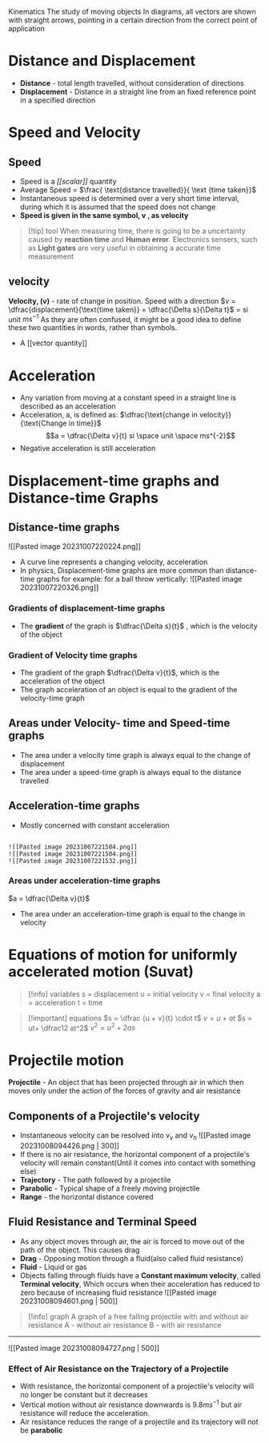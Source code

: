 Kinematics The study of moving objects
In diagrams, all vectors are shown with straight arrows, pointing in a certain direction from the correct point of application
# Distance and Displacement 
- **Distance** - total length travelled, without consideration of directions
- **Displacement** - Distance in a straight line from an fixed reference point in a specified direction

# Speed and Velocity 

## Speed
- Speed is a *[[scalar]]* quantity
- Average Speed = $\frac{ \text{distance travelled}}{ \text {time taken}}$ 
- Instantaneous speed is determined over a very short time interval, during which it is assumed that the speed does not change
- **Speed is given in the same symbol, v , as velocity**

>[!tip] tool
>When measuring time, there is going to be a uncertainty caused by **reaction time** and **Human error**. Electronics sensers, such as **Light gates** are very useful in obtaining a accurate time measurement

## velocity
**Velocity, (v)** - rate of change in position. Speed with a direction
$v = \dfrac{displacement}{\text{time taken}} = \dfrac{\Delta s}{\Delta t}$ = si unit $ms^{-1}$
As they are often confused, it might be a good idea to define these two quantities in words, rather than symbols.
- A [[vector quantity]]

# Acceleration
- Any variation from moving at a constant speed in a straight line is described as an acceleration
- Acceleration, a, is defined as: $\dfrac{\text{change in velocity}}{\text{Change in time}}$ $$a = \dfrac{\Delta v}{t} si \space unit \space ms^{-2}$$
- Negative acceleration is still acceleration

# Displacement-time graphs and Distance-time Graphs

## Distance-time graphs
![[Pasted image 20231007220224.png]]
- A curve line represents a changing velocity, acceleration
- In physics, Displacement-time graphs are more common than distance-time graphs for example: for a ball throw vertically:
![[Pasted image 20231007220326.png]]

### Gradients of displacement-time graphs
- The **gradient** of the graph is $\dfrac{\Delta s}{t}$ , which is the velocity of the object
### Gradient of Velocity time graphs
- The gradient of the graph $\dfrac{\Delta v}{t}$, which is the acceleration of the object
- The graph acceleration of an object is equal to the gradient of the velocity-time graph
## Areas under Velocity- time and Speed-time graphs
- The area under a velocity time graph is always equal to the change of displacement 
- The area under a speed-time graph is always equal to the distance travelled
## Acceleration-time graphs
- Mostly concerned with constant acceleration
```image-layout-masonry-3

![[Pasted image 20231007221504.png]]
![[Pasted image 20231007221504.png]]
![[Pasted image 20231007221532.png]]
```
### Areas under acceleration-time graphs
$a = \dfrac{\Delta v}{t}$
- The area under an acceleration-time graph is equal to the change in velocity

# Equations of motion for uniformly accelerated motion (Suvat)
>[!info] variables
>s = displacement
u = initial velocity 
v = final velocity
a = acceleration
t = time

>[!important] equations
>$s = \dfrac {u + v}{t} \cdot t$
$v = u + at$
$s = ut+ \dfrac12 at^2$
$v^2 = u^2 + 2as$

# Projectile motion
**Projectile** - An object that has been projected through air in which then moves only under the action of the forces of gravity and air resistance
## Components of a Projectile's velocity 
- Instantaneous velocity can be resolved into $v_v$ and $v_h$ 
 ![[Pasted image 20231008094426.png | 300]]
- If there is no air resistance, the horizontal component of a projectile's velocity will remain constant(Until it comes into contact with something else)
- **Trajectory** - The path followed by a projectile
- **Parabolic** - Typical shape of a freely moving projectile 
- **Range** - the horizontal distance covered 
## Fluid Resistance and Terminal Speed 
- As any object moves through air, the air is forced to move out of the path of the object. This causes drag
- **Drag** - Opposing motion through a fluid(also called fluid resistance)
- **Fluid** - Liquid or gas
- Objects falling through fluids have a **Constant maximum velocity**, called **Terminal velocity**, Which occurs when their acceleration has reduced to zero because of increasing fluid resistance
![[Pasted image 20231008094601.png | 500]]
>[!info] graph
>A graph of a free falling projectile with and without air resistance
>A - without air resistance
>B - with air resistance

---
![[Pasted image 20231008094727.png | 500]]
### Effect of Air Resistance on the Trajectory of a Projectile 
- With resistance, the horizontal component of a projectile's velocity will no longer be constant but it decreases
- Vertical motion without air resistance downwards is $9.8ms^{-1}$ but air resistance will reduce the acceleration. 
- Air resistance reduces the range of a projectile and its trajectory will not be **parabolic**
